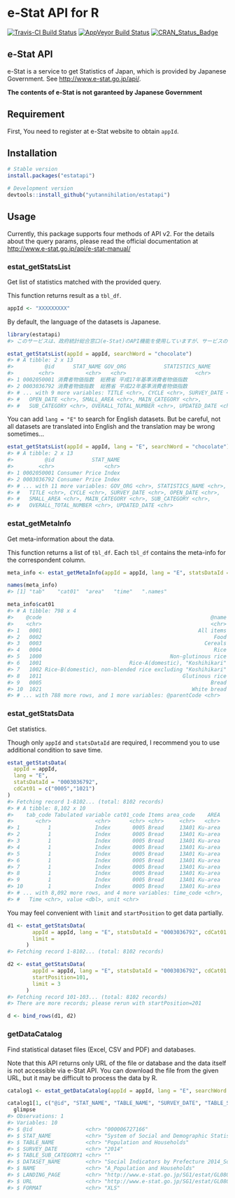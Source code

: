 
<!-- README.md is generated from README.Rmd. Please edit that file -->
e-Stat API for R
================

[![Travis-CI Build Status](https://travis-ci.org/yutannihilation/estatapi.svg?branch=master)](https://travis-ci.org/yutannihilation/estatapi) [![AppVeyor Build Status](https://ci.appveyor.com/api/projects/status/github/yutannihilation/estatapi?branch=master&svg=true)](https://ci.appveyor.com/project/yutannihilation/estatapi) [![CRAN\_Status\_Badge](http://www.r-pkg.org/badges/version/estatapi)](http://cran.r-project.org/package=estatapi)

e-Stat API
----------

e-Stat is a service to get Statistics of Japan, which is provided by Japanese Government. See <http://www.e-stat.go.jp/api/>.

**The contents of e-Stat is not garanteed by Japanese Government**

Requirement
-----------

First, You need to register at e-Stat website to obtain `appId`.

Installation
------------

``` r
# Stable version
install.packages("estatapi")

# Development version
devtools::install_github("yutannihilation/estatapi")
```

Usage
-----

Currently, this package supports four methods of API v2. For the details about the query params, please read the official documentation at <http://www.e-stat.go.jp/api/e-stat-manual/>

### estat\_getStatsList

Get list of statistics matched with the provided query.

This function returns result as a `tbl_df`.

``` r
appId <- "XXXXXXXXX"
```

By default, the language of the datasets is Japanese.

``` r
library(estatapi)
#> このサービスは、政府統計総合窓口(e-Stat)のAPI機能を使用していますが、サービスの内容は国によって保証されたものではありません。

estat_getStatsList(appId = appId, searchWord = "chocolate")
#> # A tibble: 2 x 13
#>          @id      STAT_NAME GOV_ORG            STATISTICS_NAME
#>        <chr>          <chr>   <chr>                      <chr>
#> 1 0002050001 消費者物価指数  総務省 平成17年基準消費者物価指数
#> 2 0003036792 消費者物価指数  総務省 平成22年基準消費者物価指数
#> # ... with 9 more variables: TITLE <chr>, CYCLE <chr>, SURVEY_DATE <chr>,
#> #   OPEN_DATE <chr>, SMALL_AREA <chr>, MAIN_CATEGORY <chr>,
#> #   SUB_CATEGORY <chr>, OVERALL_TOTAL_NUMBER <chr>, UPDATED_DATE <chr>
```

You can add `lang = "E"` to search for English datasets. But be careful, not all datasets are translated into English and the translation may be wrong sometimes...

``` r
estat_getStatsList(appId = appId, lang = "E", searchWord = "chocolate")
#> # A tibble: 2 x 13
#>          @id            STAT_NAME
#>        <chr>                <chr>
#> 1 0002050001 Consumer Price Index
#> 2 0003036792 Consumer Price Index
#> # ... with 11 more variables: GOV_ORG <chr>, STATISTICS_NAME <chr>,
#> #   TITLE <chr>, CYCLE <chr>, SURVEY_DATE <chr>, OPEN_DATE <chr>,
#> #   SMALL_AREA <chr>, MAIN_CATEGORY <chr>, SUB_CATEGORY <chr>,
#> #   OVERALL_TOTAL_NUMBER <chr>, UPDATED_DATE <chr>
```

### estat\_getMetaInfo

Get meta-information about the data.

This function returns a list of `tbl_df`. Each `tbl_df` contains the meta-info for the correspondent column.

``` r
meta_info <- estat_getMetaInfo(appId = appId, lang = "E", statsDataId = "0003036792")

names(meta_info)
#> [1] "tab"    "cat01"  "area"   "time"   ".names"

meta_info$cat01
#> # A tibble: 798 x 4
#>    @code                                                      @name @level
#>    <chr>                                                      <chr>  <chr>
#> 1   0001                                                  All items      1
#> 2   0002                                                       Food      1
#> 3   0003                                                    Cereals      3
#> 4   0004                                                       Rice      5
#> 5   1000                                         Non-glutinous rice      6
#> 6   1001                            Rice-A(domestic), "Koshihikari"      7
#> 7   1002 Rice-B(domestic), non-blended rice excluding "Koshihikari"      7
#> 8   1011                                             Glutinous rice      6
#> 9   0005                                                      Bread      5
#> 10  1021                                                White bread      6
#> # ... with 788 more rows, and 1 more variables: @parentCode <chr>
```

### estat\_getStatsData

Get statistics.

Though only `appId` and `statsDataId` are required, I recommend you to use additional condition to save time.

``` r
estat_getStatsData(
  appId = appId,
  lang = "E",
  statsDataId = "0003036792",
  cdCat01 = c("0005","1021")
)
#> Fetching record 1-8102... (total: 8102 records)
#> # A tibble: 8,102 x 10
#>    tab_code Tabulated variable cat01_code Items area_code    AREA
#>       <chr>              <chr>      <chr> <chr>     <chr>   <chr>
#> 1         1              Index       0005 Bread     13A01 Ku-area
#> 2         1              Index       0005 Bread     13A01 Ku-area
#> 3         1              Index       0005 Bread     13A01 Ku-area
#> 4         1              Index       0005 Bread     13A01 Ku-area
#> 5         1              Index       0005 Bread     13A01 Ku-area
#> 6         1              Index       0005 Bread     13A01 Ku-area
#> 7         1              Index       0005 Bread     13A01 Ku-area
#> 8         1              Index       0005 Bread     13A01 Ku-area
#> 9         1              Index       0005 Bread     13A01 Ku-area
#> 10        1              Index       0005 Bread     13A01 Ku-area
#> # ... with 8,092 more rows, and 4 more variables: time_code <chr>,
#> #   Time <chr>, value <dbl>, unit <chr>
```

You may feel convenient with `limit` and `startPosition` to get data partially.

``` r
d1 <- estat_getStatsData(
        appId = appId, lang = "E", statsDataId = "0003036792", cdCat01 = c("0005","1021"),
        limit = 
      )
#> Fetching record 1-8102... (total: 8102 records)

d2 <- estat_getStatsData(
        appId = appId, lang = "E", statsDataId = "0003036792", cdCat01 = c("0005","1021"),
        startPosition=101,
        limit = 3
      )
#> Fetching record 101-103... (total: 8102 records)
#> There are more records; please rerun with startPosition=201

d <- bind_rows(d1, d2)
```

### getDataCatalog

Find statistical dataset files (Excel, CSV and PDF) and databases.

Note that this API returns only URL of the file or database and the data itself is not accessible via e-Stat API. You can download the file from the given URL, but it may be difficult to process the data by R.

``` r
catalog1 <- estat_getDataCatalog(appId = appId, lang = "E", searchWord = "population", dataType = c("PDF", "XLS"))

catalog1[1, c("@id", "STAT_NAME", "TABLE_NAME", "SURVEY_DATE", "TABLE_SUB_CATEGORY1", "DATASET_NAME", "NAME", "LANDING_PAGE", "URL", "FORMAT")] %>%
  glimpse
#> Observations: 1
#> Variables: 10
#> $ @id                 <chr> "000006727166"
#> $ STAT_NAME           <chr> "System of Social and Demographic Statistics"
#> $ TABLE_NAME          <chr> "Population and Households"
#> $ SURVEY_DATE         <chr> "2014"
#> $ TABLE_SUB_CATEGORY1 <chr> ""
#> $ DATASET_NAME        <chr> "Social Indicators by Prefecture 2014_Soci...
#> $ NAME                <chr> "A_Population and Households"
#> $ LANDING_PAGE        <chr> "http://www.e-stat.go.jp/SG1/estat/GL08020...
#> $ URL                 <chr> "http://www.e-stat.go.jp/SG1/estat/GL08020...
#> $ FORMAT              <chr> "XLS"
```
